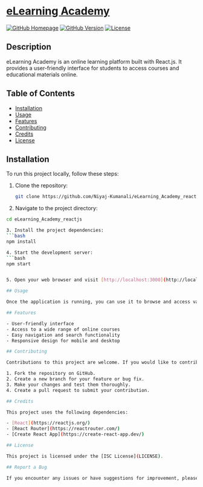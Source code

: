 # [eLearning Academy](https://niyaj-kumanali.github.io/eLearning_Academy_reactjs/)

[![GitHub Homepage](https://img.shields.io/badge/Homepage-Visit-<COLOR>.svg)](https://niyaj-kumanali.github.io/eLearning_Academy_reactjs)
[![GitHub Version](https://img.shields.io/badge/Version-0.1.0-blue.svg)](https://github.com/Niyaj-Kumanali/eLearning_Academy_reactjs/releases)
[![License](https://img.shields.io/badge/License-ISC-green.svg)](LICENSE)

## Description

eLearning Academy is an online learning platform built with React.js. It provides a user-friendly interface for students to access courses and educational materials online.

## Table of Contents

- [Installation](#installation)
- [Usage](#usage)
- [Features](#features)
- [Contributing](#contributing)
- [Credits](#credits)
- [License](#license)

## Installation

To run this project locally, follow these steps:

1. Clone the repository:

   ```bash
   git clone https://github.com/Niyaj-Kumanali/eLearning_Academy_reactjs.git

2. Navigate to the project directory:
```bash
cd eLearning_Academy_reactjs

3. Install the project dependencies:
```bash
npm install

4. Start the development server:
```bash
npm start


5. Open your web browser and visit [http://localhost:3000](http://localhost:3000) to view the application.

## Usage

Once the application is running, you can use it to browse and access various online courses and educational resources.

## Features

- User-friendly interface
- Access to a wide range of online courses
- Easy navigation and search functionality
- Responsive design for mobile and desktop

## Contributing

Contributions to this project are welcome. If you would like to contribute, please follow these guidelines:

1. Fork the repository on GitHub.
2. Create a new branch for your feature or bug fix.
3. Make your changes and test them thoroughly.
4. Create a pull request to submit your contribution.

## Credits

This project uses the following dependencies:

- [React](https://reactjs.org/)
- [React Router](https://reactrouter.com/)
- [Create React App](https://create-react-app.dev/)

## License

This project is licensed under the [ISC License](LICENSE).

## Report a Bug

If you encounter any issues or have suggestions for improvement, please [open an issue](https://github.com/Niyaj-Kumanali/eLearning_Academy_reactjs/issues) on GitHub.


